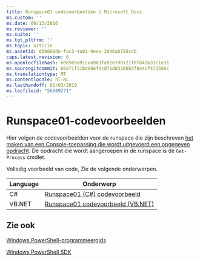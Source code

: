 ```yaml
---
title: Runspace01 codevoorbeelden | Microsoft Docs
ms.custom: ''
ms.date: 09/13/2016
ms.reviewer: ''
ms.suite: ''
ms.tgt_pltfrm: ''
ms.topic: article
ms.assetid: 05b088de-fac3-4a01-9eea-3d96ab755c4b
caps.latest.revision: 6
ms.openlocfilehash: b08569a91caa903fa9267d0121f8fd41b33c1e31
ms.sourcegitcommit: b6871f21bd666f9cd71dd336bb3f844cf472b56c
ms.translationtype: MT
ms.contentlocale: nl-NL
ms.lasthandoff: 02/03/2019
ms.locfileid: "56849271"
---
```

# <a name="runspace01-code-samples"></a>Runspace01-codevoorbeelden

Hier volgen de codevoorbeelden voor de runspace die zijn beschreven [het maken van een Console-toepassing die wordt uitgevoerd een opgegeven opdracht](http://msdn.microsoft.com/en-us/793a6570-a072-4799-840b-172f28ce620e). De opdracht die wordt aangeroepen in de runspace is de `Get-Process` cmdlet.

Volledig voorbeeld van code, Zie de volgende onderwerpen.

|Language|Onderwerp|
|--------------|-----------|
|C#|[Runspace01 (C#) codevoorbeeld](./runspace01-csharp-code-sample.md)|
|VB.NET|[Runspace01 codevoorbeeld (VB.NET)](./runspace01-vb-net-code-sample.md)|

## <a name="see-also"></a>Zie ook

[Windows PowerShell-programmeergids](./windows-powershell-programmer-s-guide.md)

[Windows PowerShell SDK](../windows-powershell-reference.md)
